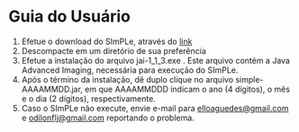 # Guia do Usuário #

  1. Efetue o download do SImPLe, através do [link](http://simple2.googlecode.com/files/simple.rar)
  1. Descompacte em um diretório de sua preferência
  1. Efetue a instalação do arquivo jai-1\_1\_3.exe . Este arquivo contém a Java Advanced Imaging, necessária para execução do SImPLe.
  1. Após o término da instalação, dê duplo clique no arquivo simple-AAAAMMDD.jar, em que AAAAMMDDD indicam o ano (4 dígitos), o mês e o dia (2 dígitos), respectivamente.
  1. Caso o SImPLe não execute, envie e-mail para elloaguedes@gmail.com e odilonflj@gmail.com reportando o problema.